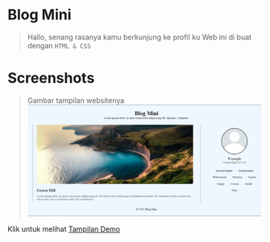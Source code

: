 # Blog Mini
> Hallo, senang rasanya kamu berkunjung ke profil ku 
> Web ini di buat dengan `HTML & CSS`

# Screenshots
> Gambar tampilan websitenya
![BlogMini](./asset/screenshots/BlogMini.png)

Klik untuk melihat [Tampilan Demo](https://juandxyz.github.io/BlogMini/)

